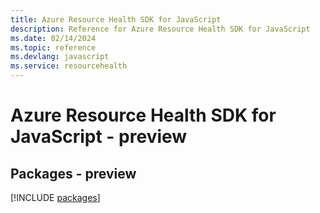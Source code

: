 ```yaml
---
title: Azure Resource Health SDK for JavaScript
description: Reference for Azure Resource Health SDK for JavaScript
ms.date: 02/14/2024
ms.topic: reference
ms.devlang: javascript
ms.service: resourcehealth
---
```

# Azure Resource Health SDK for JavaScript - preview
## Packages - preview
[!INCLUDE [packages](resource-health-index.md)]